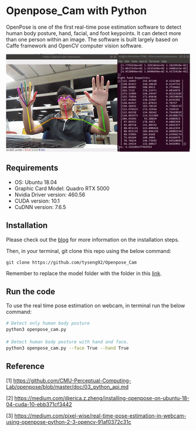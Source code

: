 # Openpose_Cam with Python
OpenPose is one of the first real-time pose estimation software to detect human body posture, hand, facial, and foot keypoints. It can detect more than one person within an image. The software is built largely based on Caffe framework and OpenCV computer vision software.

<p align="center"><img src="demo.gif" width="576"\></p>

## Requirements
* OS: Ubuntu 18.04
* Graphic Card Model: Quadro RTX 5000
* Nvidia Driver version: 460.56
* CUDA version: 10.1
* CuDNN version: 7.6.5

## Installation

Please check out the [blog]() for more information on the installation steps.

Then, in your terminal, git clone this repo using the below command:

```
git clone https://github.com/tyseng92/Openpose_Cam
```

Remember to replace the model folder with the folder in this [link](https://drive.google.com/drive/folders/14kfPgMH9M4oo1tg33tKSwrOA4uB0m_19).

## Run the code

To use the real time pose estimation on webcam, in terminal run the below command:
```bash
# Detect only human body posture
python3 openpose_cam.py 

# Detect human body posture with hand and face.
python3 openpose_cam.py --face True --hand True
```


## Reference
[1] https://github.com/CMU-Perceptual-Computing-Lab/openpose/blob/master/doc/03_python_api.md

[2] https://medium.com/@erica.z.zheng/installing-openpose-on-ubuntu-18-04-cuda-10-ebb371cf3442

[3] https://medium.com/pixel-wise/real-time-pose-estimation-in-webcam-using-openpose-python-2-3-opencv-91af0372c31c


 

